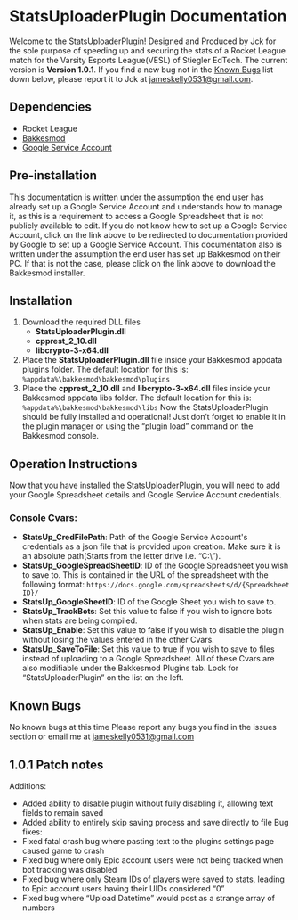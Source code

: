 # StatsUploaderPlugin Documentation
Welcome to the StatsUploaderPlugin! Designed and Produced by Jck for the sole purpose of speeding up and securing the stats of a Rocket League match for the Varsity Esports League(VESL) of Stiegler EdTech. The current version is **Version 1.0.1**. If you find a new bug not in the [Known Bugs](##Known-Bugs, "Goto Known-Bugs") list down below, please report it to Jck at jameskelly0531@gmail.com. 
## Dependencies
* Rocket League
* [Bakkesmod](https://github.com/bakkesmodorg/BakkesModInjectorCpp/releases/latest/download/BakkesModSetup.zip, "Bakkesmod download link")
* [Google Service Account](https://support.google.com/a/answer/7378726?hl=en, "Google Service Account tutorial")
## Pre-installation
This documentation is written under the assumption the end user has already set up a Google Service Account and understands how to manage it, as this is a requirement to access a Google Spreadsheet that is not publicly available to edit. If you do not know how to set up a Google Service Account, click on the link above to be redirected to documentation provided by Google to set up a Google Service Account.
This documentation also is written under the assumption the end user has set up Bakkesmod on their PC. If that is not the case, please click on the link above to download the Bakkesmod installer.
## Installation
1. Download the required DLL files
    * **StatsUploaderPlugin.dll**
    * **cpprest_2_10.dll**
    * **libcrypto-3-x64.dll**
2. Place the **StatsUploaderPlugin.dll** file inside your Bakkesmod appdata plugins folder. The default location for this is: ``%appdata%\bakkesmod\bakkesmod\plugins``
3. Place the **cpprest_2_10.dll** and **libcrypto-3-x64.dll** files inside your Bakkesmod appdata libs folder. The default location for this is: ``%appdata%\bakkesmod\bakkesmod\libs``
Now the StatsUploaderPlugin should be fully installed and operational! Just don’t forget to enable it in the plugin manager or using the “plugin load” command on the Bakkesmod console.
## Operation Instructions
Now that you have installed the StatsUploaderPlugin, you will need to add your Google Spreadsheet details and Google Service Account credentials.

### Console Cvars:
* **StatsUp_CredFilePath**: Path of the Google Service Account's credentials as a json file that is provided upon creation. Make sure it is an absolute path(Starts from the letter drive i.e. “C:\”).
* **StatsUp_GoogleSpreadSheetID**: ID of the Google Spreadsheet you wish to save to. This is contained in the URL of the spreadsheet with the following format: ``https://docs.google.com/spreadsheets/d/{Spreadsheet ID}/``
* **StatsUp_GoogleSheetID**: ID of the Google Sheet you wish to save to.
* **StatsUp_TrackBots**: Set this value to false if you wish to ignore bots when stats are being compiled.
* **StatsUp_Enable**: Set this value to false if you wish to disable the plugin without losing the values entered in the other Cvars.
* **StatsUp_SaveToFile**: Set this value to true if you wish to save to files instead of uploading to a Google Spreadsheet.
All of these Cvars are also modifiable under the Bakkesmod Plugins tab. Look for “StatsUploaderPlugin” on the list on the left.
## Known Bugs
No known bugs at this time
Please report any bugs you find in the issues section or email me at jameskelly0531@gmail.com
## 1.0.1 Patch notes
Additions:
* Added ability to disable plugin without fully disabling it, allowing text fields to remain saved
* Added ability to entirely skip saving process and save directly to file
Bug fixes:
* Fixed fatal crash bug where pasting text to the plugins settings page caused game to crash
* Fixed bug where only Epic account users were not being tracked when bot tracking was disabled
* Fixed bug where only Steam IDs of players were saved to stats, leading to Epic account users having their UIDs considered “0”
* Fixed bug where “Upload Datetime” would post as a strange array of numbers
